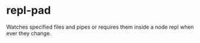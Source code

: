 repl-pad
========

Watches specified files and pipes or requires them inside a node repl when ever they change.